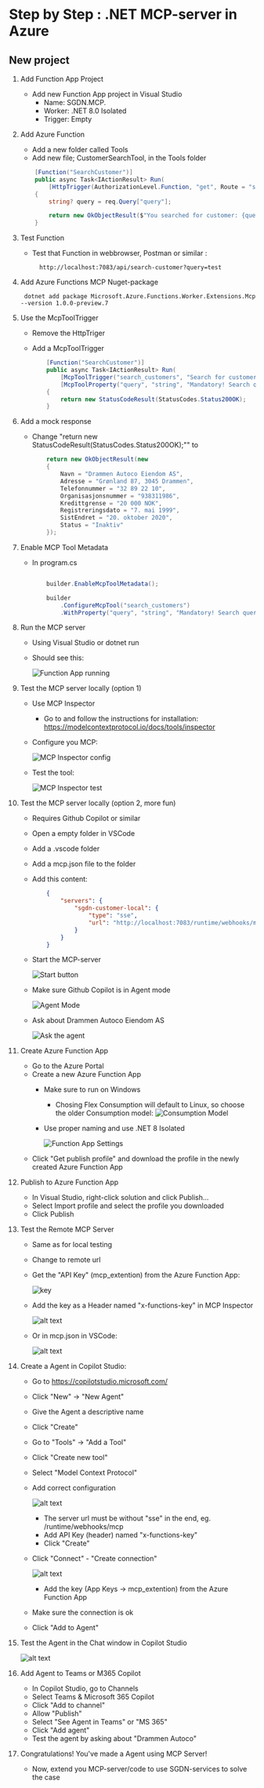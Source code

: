 
# Step by Step : .NET MCP-server in Azure

## New project

1.  Add Function App Project
    - Add new Function App project in Visual Studio
        - Name: SGDN.MCP.<your-project-nam>
        - Worker: .NET 8.0 Isolated
        - Trigger: Empty

2. Add Azure Function

    * Add a new folder called Tools
    * Add new file; CustomerSearchTool, in the Tools folder

    ```csharp 
        [Function("SearchCustomer")]
        public async Task<IActionResult> Run(
            [HttpTrigger(AuthorizationLevel.Function, "get", Route = "search-customer")] HttpRequestData req)
        {
            string? query = req.Query["query"];

            return new OkObjectResult($"You searched for customer: {query}");
        }
    ```
    
3. Test Function

    * Test that Function in webbrowser, Postman or similar :

            http://localhost:7083/api/search-customer?query=test

4. Add Azure Functions MCP Nuget-package

        dotnet add package Microsoft.Azure.Functions.Worker.Extensions.Mcp --version 1.0.0-preview.7

5. Use the McpToolTrigger

    * Remove the HttpTriger
    * Add a McpToolTrigger

        ```csharp 
            [Function("SearchCustomer")]
            public async Task<IActionResult> Run(
                [McpToolTrigger("search_customers", "Search for customers in the SGDN Customer database using various search criteria. The query parameter is mandatory")] ToolInvocationContext context,
                [McpToolProperty("query", "string", "Mandatory! Search query string to find customers by name, organization number, or other fields.", true)] string query)
            {
                return new StatusCodeResult(StatusCodes.Status200OK);
            }      
        ```
5. Add a mock response

    * Change "return new StatusCodeResult(StatusCodes.Status200OK);"" to

        ```csharp 
            return new OkObjectResult(new
            {
                Navn = "Drammen Autoco Eiendom AS",
                Adresse = "Grønland 87, 3045 Drammen",
                Telefonnummer = "32 89 22 10",
                Organisasjonsnummer = "938311986",
                Kredittgrense = "20 000 NOK",
                Registreringsdato = "7. mai 1999",
                SistEndret = "20. oktober 2020",
                Status = "Inaktiv"
            });   
        ```

6. Enable MCP Tool Metadata

    * In program.cs
    
        ```csharp 

            builder.EnableMcpToolMetadata();

            builder
                .ConfigureMcpTool("search_customers")
                .WithProperty("query", "string", "Mandatory! Search query string to find customers by name, organization number, or other fields.", required: true);

        ``` 

7. Run the MCP server

    * Using Visual Studio or dotnet run
    * Should see this:

        ![Function App running](img/image.png)
        
        
8. Test the MCP server locally (option 1)

    * Use MCP Inspector
        - Go to and follow the instructions for installation: 
        https://modelcontextprotocol.io/docs/tools/inspector
    * Configure you MCP:

        ![MCP Inspector config](img/image-6.png)

    * Test the tool:

        ![MCP Inspector test](img/image-7.png)

8. Test the MCP server locally (option 2, more fun)


    * Requires Github Copilot or similar
    * Open a empty folder in VSCode 
    * Add a .vscode folder
    * Add a mcp.json file to the folder
    * Add this content:    

        ```json
            {
                "servers": {
                    "sgdn-customer-local": {
                        "type": "sse",
                        "url": "http://localhost:7083/runtime/webhooks/mcp/sse",
                    }
                }
            }       
        ``` 
    * Start the MCP-server

        ![Start button](img/image-1.png)

    * Make sure Github Copilot is in Agent mode

        ![Agent Mode](img/image-2.png)

    * Ask about Drammen Autoco Eiendom AS

        ![Ask the agent](img/image-3.png)

9. Create Azure Function App

    * Go to the Azure Portal
    * Create a new Azure Function App
        - Make sure to run on Windows
            - Chosing Flex Consumption will default to Linux, so choose the older Consumption model:
            ![Consumption Model](img/image-5.png)
        - Use proper naming and use .NET 8 Isolated 

            ![Function App Settings](img/image-4.png)
    * Click "Get publish profile" and download the profile in the newly created Azure Function App

10. Publish to Azure Function App
    * In Visual Studio, right-click solution and click Publish...
    * Select Import profile and select the profile you downloaded
    * Click Publish

12. Test the Remote MCP Server

    * Same as for local testing
    * Change to remote url
    * Get the "API Key" (mcp_extention) from the Azure Function App:

        ![key](img/image-8.png)

    * Add the key as a Header named "x-functions-key" in MCP Inspector

        ![alt text](img/image-9.png)

    * Or in mcp.json in VSCode:

        ![alt text](img/image-10.png)

15. Create a Agent in Copilot Studio:

    * Go to https://copilotstudio.microsoft.com/
    * Click "New" -> "New Agent"
    * Give the Agent a descriptive name
    * Click "Create"
    * Go to "Tools" -> "Add a Tool"
    * Click "Create new tool"
    * Select "Model Context Protocol"
    * Add correct configuration

        ![alt text](img/image-11.png)

        - The server url must be without "sse" in the end, eg. <your server>/runtime/webhooks/mcp
        - Add API Key (header) named "x-functions-key"
        - Click "Create"
    * Click "Connect" - "Create connection"

        ![alt text](img/image-12.png)
        - Add the key (App Keys -> mcp_extention) from the Azure Function App
    * Make sure the connection is ok
    * Click "Add to Agent"

16. Test the Agent in the Chat window in Copilot Studio

    ![alt text](img/image-13.png)


17. Add Agent to Teams or M365 Copilot

    * In Copilot Studio, go to Channels
    * Select Teams & Microsoft 365 Copilot
    * Click "Add to channel"
    * Allow "Publish"
    * Select "See Agent in Teams" or "MS 365"
    * Click "Add agent"
    * Test the agent by asking about "Drammen Autoco"

14. Congratulations! You've made a Agent using MCP Server!

    * Now, extend you MCP-server/code to use SGDN-services to solve the case